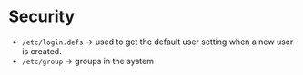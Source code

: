 # Security

- `/etc/login.defs` -> used to get the default user setting when a new user is created.
- `/etc/group` -> groups in the system